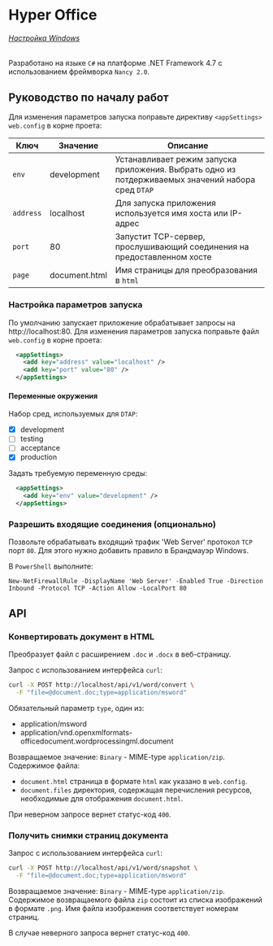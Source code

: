 # Hyper Office

###### [Настройка Windows](docs/windows.md)

Разработано на языке `C#` на платформе .NET Framework 4.7 с использованием фреймворка `Nancy 2.0`.

## Руководство по началу работ

Для изменения параметров запуска поправьте директиву `<appSettings>` `web.config` в корне проета:

| Ключ | Значение | Описание |
|------|----------|----------|
| `env` | development | Устанавливает режим запуска приложения. Выбрать одно из потдерживаемых значений набора сред `DTAP` |
| `address` | localhost | Для запуска приложения используется имя хоста или IP-адрес |
| `port` | 80 | Запустит TCP-сервер, прослушивающий соединения на предоставленном хосте |
| `page` | document.html | Имя страницы для преобразования в `html` |

### Настройка параметров запуска

По умолчанию запускает приложение обрабатывает запросы на http://localhost:80.
Для изменения параметров запуска поправьте файл `web.config` в корне проета:

```xml
  <appSettings>
    <add key="address" value="localhost" />
    <add key="port" value="80" />
  </appSettings>
```

#### Переменные окружения

Набор сред, используемых для `DTAP`:

- [x] development
- [ ] testing
- [ ] acceptance
- [x] production

Задать требуемую переменную среды:

```xml
  <appSettings>
    <add key="env" value="development" />
  </appSettings>
```

### Разрешить входящие соединения (опционально)

Позвольте обрабатывать входящий трафик 'Web Server' протокол `TCP` порт `80`.
Для этого нужно добавить правило в Брандмауэр Windows.

В `PowerShell` выполните:

```shell
New-NetFirewallRule -DisplayName 'Web Server' -Enabled True -Direction Inbound -Protocol TCP -Action Allow -LocalPort 80
```

## API

### Конвертировать документ в HTML

Преобразует файл с расширением `.doc` и `.docx` в веб-страницу.

Запрос с использованием интерфейса `curl`:

```bash
curl -X POST http://localhost/api/v1/word/convert \
  -F "file=@document.doc;type=application/msword"
```

Обязательный параметр `type`, один из:

- application/msword
- application/vnd.openxmlformats-officedocument.wordprocessingml.document

Возвращаемое значение: `Binary` - MIME-type `application/zip`.
Содержимое файла:

- `document.html` страница в формате `html` как указано в `web.config`.
- `document.files` директория, содержащая перечисления ресурсов, необходимые для отображения `document.html`.

При неверном запросе вернет статус-код `400`.

### Получить снимки страниц документа

Запрос с использованием интерфейса `curl`:

```bash
curl -X POST http://localhost/api/v1/word/snapshot \
  -F "file=@document.doc;type=application/msword"
```

Возвращаемое значение: `Binary` - MIME-type `application/zip`.
Содержимое возвращаемого файла `zip` состоит из списка изображений в формате `.png`.
Имя файла изображения соответствует номерам страниц.

В случае неверного запроса вернет статус-код `400`.
